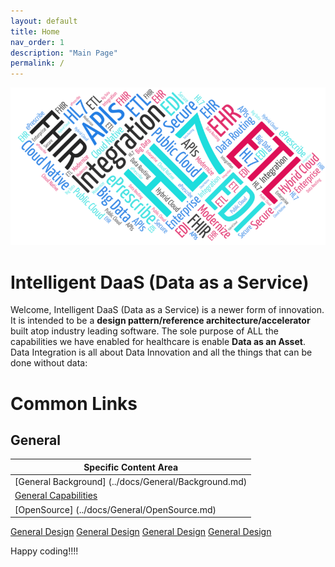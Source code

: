 ```yaml
---
layout: default
title: Home
nav_order: 1
description: "Main Page"
permalink: /
---
```


![title](../images/iDAAS-Web-WordCloud.png)
# Intelligent DaaS (Data as a Service)

Welcome, Intelligent DaaS (Data as a Service) is a newer form of innovation. It is intended to be a <b> design pattern/reference architecture/accelerator </b> built atop industry leading software. The sole purpose of ALL the capabilities we have enabled for healthcare is enable <b> Data as an Asset</b>. 
Data Integration is all about Data Innovation and all the things that can be done without data:

# Common Links

## General 

| Specific Content Area  |
| ------------- |
|[General Background] (../docs/General/Background.md)|
|[General Capabilities](../docs/General/Capabilities.md)|
|[OpenSource] (../docs/General/OpenSource.md)|
[General Design](../docs/General/Capabilities.md)
[General Design](../docs/General/Capabilities.md)
[General Design](../docs/General/Capabilities.md)
[General Design](../docs/General/Capabilities.md)




Happy coding!!!!
